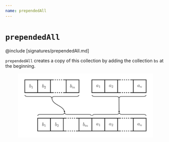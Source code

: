 ```yaml
---
name: prependedAll
---
```


# `prependedAll`

@include [signatures/prependedAll.md]

`prependedAll` creates a copy of this collection by adding the collection `bs` at the beginning.

<figure class="diagram">
  <img src="images/prependedAll.svg" alt="prependedAll function">
  <!-- <figcaption class="diagram-desc"></figcaption> -->
</figure>
